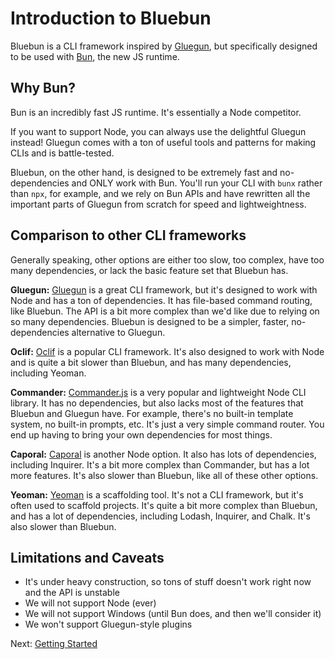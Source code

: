# Introduction to Bluebun

Bluebun is a CLI framework inspired by [Gluegun](https://github.com/infinitered/gluegun), but specifically designed to be used with [Bun](https://bun.sh), the new JS runtime.

## Why Bun?

Bun is an incredibly fast JS runtime. It's essentially a Node competitor.

If you want to support Node, you can always use the delightful Gluegun instead! Gluegun comes with a ton of useful tools and patterns for making CLIs and is battle-tested.

Bluebun, on the other hand, is designed to be extremely fast and no-dependencies and ONLY work with Bun. You'll run your CLI with `bunx` rather than `npx`, for example, and we rely on Bun APIs and have rewritten all the important parts of Gluegun from scratch for speed and lightweightness.

## Comparison to other CLI frameworks

Generally speaking, other options are either too slow, too complex, have too many dependencies, or lack the basic feature set that Bluebun has.

**Gluegun:** [Gluegun](https://github.com/infinitered/gluegun) is a great CLI framework, but it's designed to work with Node and has a ton of dependencies. It has file-based command routing, like Bluebun. The API is a bit more complex than we'd like due to relying on so many dependencies. Bluebun is designed to be a simpler, faster, no-dependencies alternative to Gluegun.

**Oclif:** [Oclif](https://oclif.io/) is a popular CLI framework. It's also designed to work with Node and is quite a bit slower than Bluebun, and has many dependencies, including Yeoman.

**Commander:** [Commander.js](https://github.com/tj/commander.js) is a very popular and lightweight Node CLI library. It has no dependencies, but also lacks most of the features that Bluebun and Gluegun have. For example, there's no built-in template system, no built-in prompts, etc. It's just a very simple command router. You end up having to bring your own dependencies for most things.

**Caporal:** [Caporal](https://caporal.io/) is another Node option. It also has lots of dependencies, including Inquirer. It's a bit more complex than Commander, but has a lot more features. It's also slower than Bluebun, like all of these other options.

**Yeoman:** [Yeoman](https://yeoman.io/) is a scaffolding tool. It's not a CLI framework, but it's often used to scaffold projects. It's quite a bit more complex than Bluebun, and has a lot of dependencies, including Lodash, Inquirer, and Chalk. It's also slower than Bluebun.

## Limitations and Caveats

- It's under heavy construction, so tons of stuff doesn't work right now and the API is unstable
- We will not support Node (ever)
- We will not support Windows (until Bun does, and then we'll consider it)
- We won't support Gluegun-style plugins

Next: [Getting Started](getting-started.md)
